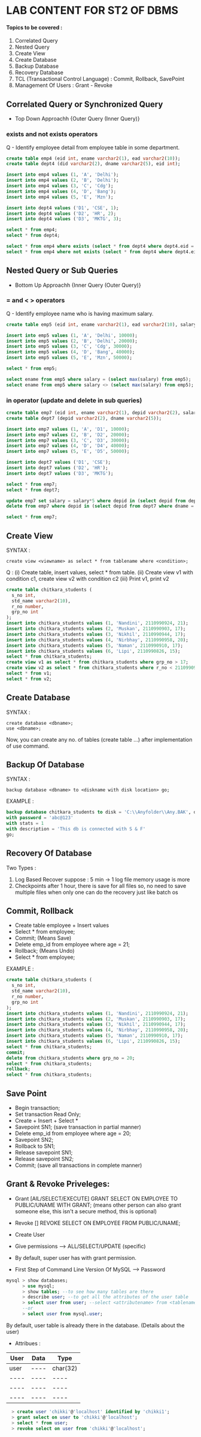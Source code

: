 # LAB CONTENT FOR ST2 OF DBMS

#### Topics to be covered :
1. Correlated Query
2. Nested Query
3. Create View
4. Create Database
5. Backup Database
6. Recovery Database
7. TCL (Transactional Control Language) : Commit, Rollback, SavePoint
8. Management Of Users : Grant - Revoke 

## Correlated Query or Synchronized Query 
- Top Down Approachh {Outer Query (Inner Query)}

### exists and not exists operators

Q - Identify employee detail from employee table in some department.

```sql
create table emp4 (eid int, ename varchar2(1), ead varchar2(10));
create table dept4 (did varchar2(2), dname varchar2(5), eid int);

insert into emp4 values (1, 'A', 'Delhi');
insert into emp4 values (2, 'B', 'Delhi');
insert into emp4 values (3, 'C', 'Cdg');
insert into emp4 values (4, 'D', 'Bang');
insert into emp4 values (5, 'E', 'Mzn');

insert into dept4 values ('D1', 'CSE', 1);
insert into dept4 values ('D2', 'HR', 2);
insert into dept4 values ('D3', 'MKTG', 3);

select * from emp4;
select * from dept4;

select * from emp4 where exists (select * from dept4 where dept4.eid = emp4.eid);
select * from emp4 where not exists (select * from dept4 where dept4.eid = emp4.eid);
```


## Nested Query or Sub Queries 
- Bottom Up Approachh {Inner Query (Outer Query)}

### = and < > operators

Q - Identify employee name who is having maximum salary.

```sql
create table emp5 (eid int, ename varchar2(1), ead varchar2(10), salary number);

insert into emp5 values (1, 'A', 'Delhi', 10000);
insert into emp5 values (2, 'B', 'Delhi', 20000);
insert into emp5 values (3, 'C', 'Cdg', 30000);
insert into emp5 values (4, 'D', 'Bang', 40000);
insert into emp5 values (5, 'E', 'Mzn', 50000);

select * from emp5;

select ename from emp5 where salary = (select max(salary) from emp5);
select ename from emp5 where salary <> (select max(salary) from emp5);
```

### in operator (update and delete in sub queries)

```sql
create table emp7 (eid int, ename varchar2(1), depid varchar2(2), salary number);
create table dept7 (depid varchar2(2), dname varchar2(5));

insert into emp7 values (1, 'A', 'D1', 10000);
insert into emp7 values (2, 'B', 'D2', 20000);
insert into emp7 values (3, 'C', 'D3', 30000);
insert into emp7 values (4, 'D', 'D4', 40000);
insert into emp7 values (5, 'E', 'D5', 50000);

insert into dept7 values ('D1', 'CSE');
insert into dept7 values ('D2', 'HR');
insert into dept7 values ('D3', 'MKTG');

select * from emp7;
select * from dept7;

update emp7 set salary = salary*5 where depid in (select depid from dept7 where dname = 'HR');
delete from emp7 where depid in (select depid from dept7 where dname = 'CSE');

select * from emp7;
```


## Create View
SYNTAX : 
```
create view <viewname> as select * from tablename where <condition>;
```

Q : (i) Create table, insert values, select * from table.
(ii) Create view v1 with condition c1, create view v2 with condition c2
(iii) Print v1, print v2

```sql
create table chitkara_students (
  s_no int,
  std_name varchar2(10),
  r_no number,
  grp_no int 
);
insert into chitkara_students values (1, 'Nandini', 2110990924, 21);
insert into chitkara_students values (2, 'Muskan', 2110990903, 17);
insert into chitkara_students values (3, 'Nikhil', 2110990944, 17);
insert into chitkara_students values (4, 'Nirbhay', 2110990958, 20);
insert into chitkara_students values (5, 'Naman', 2110990910, 17);
insert into chitkara_students values (6, 'Lipi', 2110990826, 15);
select * from chitkara_students;
create view v1 as select * from chitkara_students where grp_no > 17;
create view v2 as select * from chitkara_students where r_no < 2110990940;
select * from v1;
select * from v2;
```


## Create Database
SYNTAX : 
```
create database <dbname>;
use <dbname>;
```
Now, you can create any no. of tables (create table <tablename>...) after implementation of use command.


## Backup Of Database
SYNTAX :
```
backup database <dbname> to <diskname with disk location> go;
```

EXAMPLE :
```sql
backup database chitkara_students to disk = 'C:\\Anyfolder\\Any.BAK', disk = 'D:\\Anyfolder1\\Any1.BAK'
with password = 'abc@123'
with stats = 1
with description = 'This db is connected with S & F'
go; 
```


## Recovery Of Database
Two Types : 
1. Log Based Recover 
suppose : 5 min -> 1 log file
memory usage is more
2. Checkpoints
after 1 hour, there is save for all files
so, no need to save multiple files when only one can do the recovery just like batch os


## Commit, Rollback
- Create table employee + Insert values 
- Select * from employee;
- Commit; (Means Save) 
- Delete emp_id from employee where age = 21;
- Rollback; (Means Undo)
- Select * from employee;

EXAMPLE : 
```sql
create table chitkara_students (
  s_no int,
  std_name varchar2(10),
  r_no number,
  grp_no int 
);
insert into chitkara_students values (1, 'Nandini', 2110990924, 21);
insert into chitkara_students values (2, 'Muskan', 2110990903, 17);
insert into chitkara_students values (3, 'Nikhil', 2110990944, 17);
insert into chitkara_students values (4, 'Nirbhay', 2110990958, 20);
insert into chitkara_students values (5, 'Naman', 2110990910, 17);
insert into chitkara_students values (6, 'Lipi', 2110990826, 15);
select * from chitkara_students;
commit;
delete from chitkara_students where grp_no = 20;
select * from chitkara_students;
rollback;
select * from chitkara_students;
```


## Save Point
- Begin transaction;
- Set transaction Read Only;
- Create + Insert + Select *
- Savepoint SN1; (save transaction in partial manner)
- Delete emp_id from employee where age = 20;
- Savepoint SN2;
- Rollback to SN1;
- Release savepoint SN1;
- Release savepoint SN2;
- Commit; (save all transactions in complete manner)


## Grant & Revoke Priveleges: 
- Grant [AlL/SELECT/EXECUTE]
GRANT SELECT ON EMPLOYEE TO PUBLIC/UNAME 
WITH GRANT; (means other person can also grant someone else, this isn't a secure method, this is optional)

- Revoke []
REVOKE SELECT ON EMPLOYEE FROM PUBLIC/UNAME;

- Create User
- Give permissions --> ALL/SELECT/UPDATE (specific)
- By default, super user has with grant permission. 
- First Step of Command Line Version Of MySQL --> Password

```sql 
mysql > show databases;
      > use mysql;
      > show tables; --to see how many tables are there
      > describe user; --to get all the attributes of the user table 
      > select user from user; --select <attributename> from <tablename>
      --or
      > select user from mysql.user;      
```

By default, user table is already there in the database. (Details about the user)
- Attribues : 

| User | Data | Type |
| ---- | ---- | ---- |
| user | ---- | char(32) |
| ---- | ---- | ---- |
| ---- | ---- | ---- |
| ---- | ---- | ---- |




```sql 
  > create user 'chikki'@'localhost' identified by 'chikki1';
  > grant select on user to 'chikki'@'localhost';
  > select * from user;
  > revoke select on user from 'chikki'@'localhost';
```